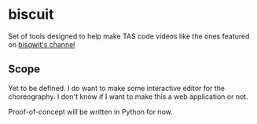 # biscuit

 Set of tools designed to help make TAS code videos like
 the ones featured on [bisqwit's channel](https://www.youtube.com/user/Bisqwit)

## Scope

Yet to be defined. I do want to make some interactive editor for the
choreography. I don't know if I want to make this a web application or not.

Proof-of-concept will be written in Python for now.
